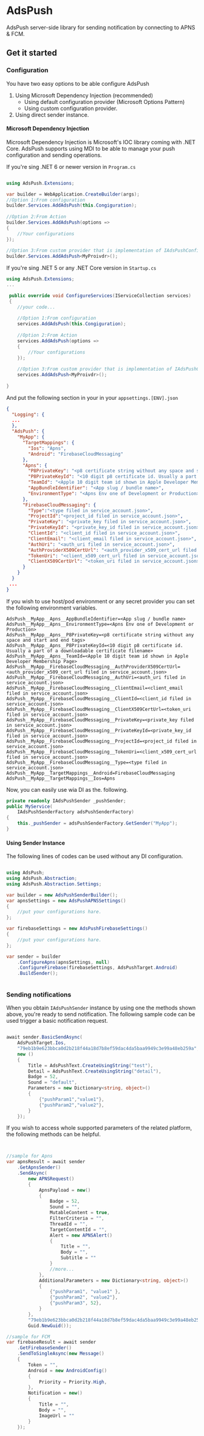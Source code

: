 # AdsPush
AdsPush server-side library for sending notification by connecting to APNS & FCM.

## Get it started 

### Configuration
You have two easy options to be able configure AdsPush

1. Using Microsoft Dependency Injection (recommended)
   - Using default configuration provider (Microsoft Options Pattern)
   - Using custom configuration provider.
2. Using direct sender instance.

#### Microsoft Dependency Injection

Microsoft Dependency Injection is Microsoft's IOC library coming with .NET Core. AdsPush supports using MDI to be able to manage your push configuration and sending operations.

If you're sing .NET 6 or newer version in `Program.cs`

```csharp

using AdsPush.Extensions;

var builder = WebApplication.CreateBuilder(args);
//Option 1:From configuration
builder.Services.AddAdsPush(this.Congiguration);
    
//Option 2:From Action
builder.Services.AddAdsPush(options => 
{
    //Your configurations
});
    
//Option 3:From custom provider that is implementation of IAdsPushConfigurationProvider interface.
builder.Services.AddAdsPush<MyProivdr>();
```
If you're sing .NET 5 or any .NET Core version in `Startup.cs`

```csharp
using AdsPush.Extensions;
...

 public override void ConfigureServices(IServiceCollection services)
 {
    //your code...
    
    //Option 1:From configuration
    services.AddAdsPush(this.Congiguration);
    
    //Option 2:From Action
    services.AddAdsPush(options => 
    {
        //Your configurations
    });
    
    //Option 3:From custom provider that is implementation of IAdsPushConfigurationProvider interface.
    services.AddAdsPush<MyProivdr>();
    
}   
```

And put the following section in your in your `appsettings.[ENV].json`

```json
{
  "Logging": {
  ...
  },
  "AdsPush": {
    "MyApp": { 
      "TargetMappings": {
        "Ios": "Apns",
        "Android": "FirebaseCloudMessaging"
      },
      "Apns": {
        "P8PrivateKey": "<p8 certificate string without any space and start and end tags>",
        "P8PrivateKeyId": "<10 digit p8 certificate id. Usually a part of a downloadable certificate filename>",
        "TeamId": "<Apple 10 digit team id shown in Apple Developer Membership Page>",
        "AppBundleIdentifier": "<App slug / bundle name>",
        "EnvironmentType": "<Apns Env one of Development or Production>"
      },
      "FirebaseCloudMessaging": {
        "Type":"<type filed in service_account.json>",
        "ProjectId":"<project_id filed in service_account.json>",
        "PrivateKey": "<private_key filed in service_account.json>",
        "PrivateKeyId": "<private_key_id filed in service_account.json>",
        "ClientId": "<client_id filed in service_account.json>",
        "ClientEmail": "<client_email filed in service_account.json>",
        "AuthUri": "<auth_uri filed in service_account.json>",
        "AuthProviderX509CertUrl": "<auth_provider_x509_cert_url filed in service_account.json>",
        "TokenUri": "<client_x509_cert_url filed in service_account.json>",
        "ClientX509CertUrl": "<token_uri filed in service_account.json>"
      }
    }
  }
 ...
}
```
If you wish to use host/pod environment or any secret provider you can set the following environment variables.

```config
AdsPush__MyApp__Apns__AppBundleIdentifier=<App slug / bundle name>
AdsPush__MyApp__Apns__EnvironmentType=<Apns Env one of Development or Production>
AdsPush__MyApp__Apns__P8PrivateKey=<p8 certificate string without any space and start and end tags>
AdsPush__MyApp__Apns__P8PrivateKeyId=<10 digit p8 certificate id. Usually a part of a downloadable certificate filename>
AdsPush__MyApp__Apns__TeamId=<Apple 10 digit team id shown in Apple Developer Membership Page>
AdsPush__MyApp__FirebaseCloudMessaging__AuthProviderX509CertUrl=<auth_provider_x509_cert_url filed in service_account.json>
AdsPush__MyApp__FirebaseCloudMessaging__AuthUri=<auth_uri filed in service_account.json>
AdsPush__MyApp__FirebaseCloudMessaging__ClientEmail=<client_email filed in service_account.json>
AdsPush__MyApp__FirebaseCloudMessaging__ClientId=<client_id filed in service_account.json>
AdsPush__MyApp__FirebaseCloudMessaging__ClientX509CertUrl=<token_uri filed in service_account.json>
AdsPush__MyApp__FirebaseCloudMessaging__PrivateKey=<private_key filed in service_account.json>
AdsPush__MyApp__FirebaseCloudMessaging__PrivateKeyId=<private_key_id filed in service_account.json>
AdsPush__MyApp__FirebaseCloudMessaging__ProjectId=<project_id filed in service_account.json>
AdsPush__MyApp__FirebaseCloudMessaging__TokenUri=<client_x509_cert_url filed in service_account.json>
AdsPush__MyApp__FirebaseCloudMessaging__Type=<type filed in service_account.json>
AdsPush__MyApp__TargetMappings__Android=FirebaseCloudMessaging
AdsPush__MyApp__TargetMappings__Ios=Apns

```

Now, you can easily use wia DI as the. following.

```csharp
private readonly IAdsPushSender _pushSender;
public MyService(
    IAdsPushSenderFactory adsPushSenderFactory)
{
    this._pushSender = adsPushSenderFactory.GetSender("MyApp");
}

```

#### Using Sender Instance

The following lines of codes can be used without any DI configuration.

```csharp

using AdsPush;
using AdsPush.Abstraction;
using AdsPush.Abstraction.Settings;

var builder = new AdsPushSenderBuilder();
var apnsSettings = new AdsPushAPNSSettings()
{
    //put your configurations hare.
};

var firebaseSettings = new AdsPushFirebaseSettings()
{
    //put your configurations hare.
};

var sender = builder
    .ConfigureApns(apnsSettings, null)
    .ConfigureFirebase(firebaseSettings, AdsPushTarget.Android)
    .BuildSender();
  
```

### Sending notifications

When you obtain `IAdsPushSender` instance by using one the methods shown above, you're ready to send notification. The following sample code can be used trigger a basic notification request.

```csharp

await sender.BasicSendAsync(
    AdsPushTarget.Ios,
    "79eb1b9e623bbca0d2b218f44a18d7b8ef59dac4da5baa9949c3e99a48eb259a",
    new ()
    {
        Title = AdsPushText.CreateUsingString("test"),
        Detail = AdsPushText.CreateUsingString("detail"),
        Badge = 52,
        Sound = "default",
        Parameters = new Dictionary<string, object>()
        {
            {"pushParam1","value1"},
            {"pushParam2","value2"},
        }
    });

```

If you wish to access whole supported parameters of the related platform, the following methods can be helpful. 

```csharp


//sample for Apns
var apnsResult = await sender
    .GetApnsSender()
    .SendAsync(
        new APNSRequest()
        {
            ApnsPayload = new()
            {
                Badge = 52,
                Sound = "",
                MutableContent = true,
                FilterCriteria = "",
                ThreadId = "",
                TargetContentId = "",
                Alert = new APNSAlert()
                {
                    Title = "",
                    Body = "",
                    Subtitle = ""
                }
                //more...
            },
            AdditionalParameters = new Dictionary<string, object>()
            {
                {"pushParam1", "value1" },
                {"pushParam2", "value2"},
                {"pushParam3", 52},
            }
        },
        "79eb1b9e623bbca0d2b218f44a18d7b8ef59dac4da5baa9949c3e99a48eb259a",
        Guid.NewGuid());

//sample for FCM
var firebaseResult = await sender
    .GetFirebaseSender()
    .SendToSingleAsync(new Message()
    {
        Token = "",
        Android = new AndroidConfig()
        {
            Priority = Priority.High,
        },
        Notification = new()
        {
            Title = "",
            Body = "",
            ImageUrl = ""
        }
    });
```